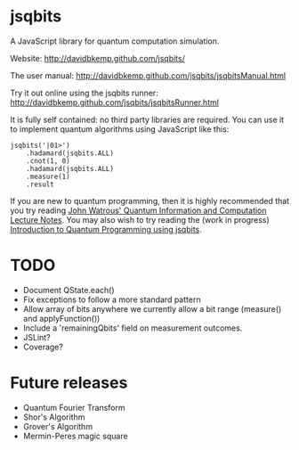 jsqbits
========

A JavaScript library for quantum computation simulation.

Website:
http://davidbkemp.github.com/jsqbits/

The user manual:
http://davidbkemp.github.com/jsqbits/jsqbitsManual.html

Try it out online using the jsqbits runner:
http://davidbkemp.github.com/jsqbits/jsqbitsRunner.html

It is fully self contained: no third party libraries are required. You can use it to implement quantum algorithms using JavaScript like this:

    jsqbits('|01>')
        .hadamard(jsqbits.ALL)
        .cnot(1, 0)
        .hadamard(jsqbits.ALL)
        .measure(1)
        .result

If you are new to quantum programming, then it is highly recommended that you try reading
[John Watrous' Quantum Information and Computation Lecture Notes](http://www.cs.uwaterloo.ca/~watrous/lecture-notes.html).
You may also wish to try reading the (work in progress) [Introduction to Quantum Programming using jsqbits](http://davidbkemp.github.com/jsqbits/jsqbitsTutorial.html).

TODO
====
* Document QState.each()
* Fix exceptions to follow a more standard pattern
* Allow array of bits anywhere we currently allow a bit range (measure() and applyFunction())
* Include a 'remainingQbits' field on measurement outcomes.
* JSLint?
* Coverage?

Future releases
================
* Quantum Fourier Transform
* Shor's Algorithm
* Grover's Algorithm
* Mermin-Peres magic square